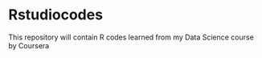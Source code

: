 # Rstudiocodes
This repository will contain R codes learned from my Data Science course by Coursera 
